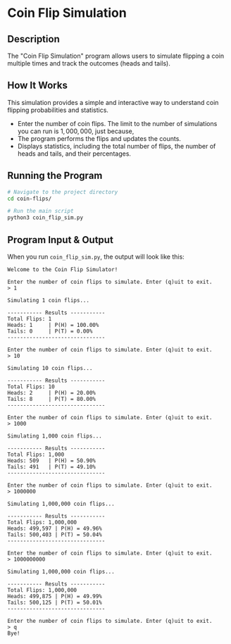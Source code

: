 # Coin Flip Simulation

## Description

The "Coin Flip Simulation" program allows users to simulate flipping a coin multiple times and track the outcomes (heads and tails).

## How It Works

This simulation provides a simple and interactive way to understand coin flipping probabilities and statistics.

- Enter the number of coin flips. The limit to the number of simulations you can run is $1,000,000$, just because,
- The program performs the flips and updates the counts.
- Displays statistics, including the total number of flips, the number of heads and tails, and their percentages.

## Running the Program

```bash
# Navigate to the project directory
cd coin-flips/

# Run the main script
python3 coin_flip_sim.py
```

## Program Input & Output

When you run `coin_flip_sim.py`, the output will look like this:

```
Welcome to the Coin Flip Simulator!

Enter the number of coin flips to simulate. Enter (q)uit to exit.
> 1

Simulating 1 coin flips...

----------- Results -----------
Total Flips: 1
Heads: 1     | P(H) = 100.00%
Tails: 0     | P(T) = 0.00%
-------------------------------

Enter the number of coin flips to simulate. Enter (q)uit to exit.
> 10

Simulating 10 coin flips...

----------- Results -----------
Total Flips: 10
Heads: 2     | P(H) = 20.00%
Tails: 8     | P(T) = 80.00%
-------------------------------

Enter the number of coin flips to simulate. Enter (q)uit to exit.
> 1000

Simulating 1,000 coin flips...

----------- Results -----------
Total Flips: 1,000
Heads: 509   | P(H) = 50.90%
Tails: 491   | P(T) = 49.10%
-------------------------------

Enter the number of coin flips to simulate. Enter (q)uit to exit.
> 1000000

Simulating 1,000,000 coin flips...

----------- Results -----------
Total Flips: 1,000,000
Heads: 499,597 | P(H) = 49.96%
Tails: 500,403 | P(T) = 50.04%
-------------------------------

Enter the number of coin flips to simulate. Enter (q)uit to exit.
> 1000000000

Simulating 1,000,000 coin flips...

----------- Results -----------
Total Flips: 1,000,000
Heads: 499,875 | P(H) = 49.99%
Tails: 500,125 | P(T) = 50.01%
-------------------------------

Enter the number of coin flips to simulate. Enter (q)uit to exit.
> q
Bye!
```